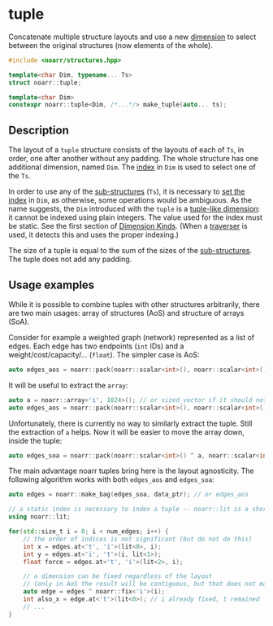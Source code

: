 # tuple

Concatenate multiple structure layouts and use a new [dimension](../Glossary.md#dimension)
to select between the original structures (now elements of the whole).

```hpp
#include <noarr/structures.hpp>

template<char Dim, typename... Ts>
struct noarr::tuple;

template<char Dim>
constexpr noarr::tuple<Dim, /*...*/> make_tuple(auto... ts);
```


## Description

The layout of a `tuple` structure consists of the layouts of each of `Ts`, in order, one after another without any padding.
The whole structure has one additional dimension, named `Dim`. The [index](../Glossary.md#index) in `Dim` is used to select one of the `Ts`.

In order to use any of the [sub-structures](../Glossary.md#sub-structure) (`Ts`),
it is necessary to [set the index](../BasicUsage.md) in `Dim`, as otherwise, some operations would be ambiguous.
As the name suggests, the `Dim` introduced with the `tuple` is a [tuple-like dimension](../DimensionKinds.md): it cannot be indexed using plain integers.
The value used for the index must be static. See the first section of [Dimension Kinds](../DimensionKinds.md).
(When a [traverser](../Traverser.md) is used, it detects this and uses the proper indexing.)

The size of a tuple is equal to the sum of the sizes of the [sub-structures](../Glossary.md#sub-structure). The tuple does not add any padding.


## Usage examples

While it is possible to combine tuples with other structures arbitrarily, there are two main usages: array of structures (AoS) and structure of arrays (SoA).

Consider for example a weighted graph (network) represented as a list of edges. Each edge has two endpoints (`int` IDs) and a weight/cost/capacity/... (`float`).
The simpler case is AoS:

```cpp
auto edges_aos = noarr::pack(noarr::scalar<int>(), noarr::scalar<int>(), noarr::scalar<float>()) ^ noarr::tuple<'t'>() ^ noarr::array<'i', 1024>();
```

It will be useful to extract the `array`:

```cpp
auto a = noarr::array<'i', 1024>(); // or sized_vector if it should not be hardcoded
auto edges_aos = noarr::pack(noarr::scalar<int>(), noarr::scalar<int>(), noarr::scalar<float>()) ^ noarr::tuple<'t'>() ^ a;
```

Unfortunately, there is currently no way to similarly extract the tuple. Still the extraction of `a` helps.
Now it will be easier to move the array down, inside the tuple:

```cpp
auto edges_soa = noarr::pack(noarr::scalar<int>() ^ a, noarr::scalar<int>() ^ a, noarr::scalar<float>() ^ a) ^ noarr::tuple<'t'>();
```

The main advantage noarr tuples bring here is the layout agnosticity. The following algorithm works with both `edges_aos` and `edges_soa`:

```cpp
auto edges = noarr::make_bag(edges_soa, data_ptr); // or edges_aos

// a static index is necessary to index a tuple -- noarr::lit is a shortcut to create one
using noarr::lit;

for(std::size_t i = 0; i < num_edges; i++) {
	// the order of indices is not significant (but do not do this)
	int x = edges.at<'t', 'i'>(lit<0>, i);
	int y = edges.at<'i', 't'>(i, lit<1>);
	float force = edges.at<'t', 'i'>(lit<2>, i);

	// a dimension can be fixed regardless of the layout
	// (only in AoS the result will be contiguous, but that does not matter much)
	auto edge = edges ^ noarr::fix<'i'>(i);
	int also_x = edge.at<'t'>(lit<0>); // i already fixed, t remained
	// ...
}
```

